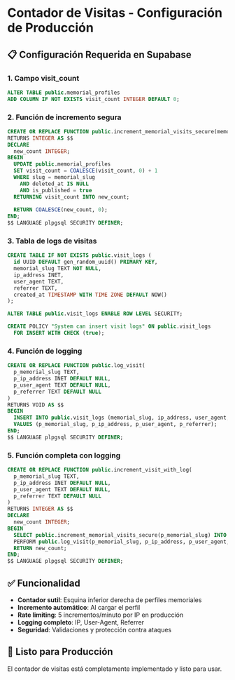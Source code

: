 # Contador de Visitas - Configuración de Producción

## 📋 Configuración Requerida en Supabase

### 1. Campo visit_count
```sql
ALTER TABLE public.memorial_profiles 
ADD COLUMN IF NOT EXISTS visit_count INTEGER DEFAULT 0;
```

### 2. Función de incremento segura
```sql
CREATE OR REPLACE FUNCTION public.increment_memorial_visits_secure(memorial_slug TEXT)
RETURNS INTEGER AS $$
DECLARE
  new_count INTEGER;
BEGIN
  UPDATE public.memorial_profiles 
  SET visit_count = COALESCE(visit_count, 0) + 1
  WHERE slug = memorial_slug 
    AND deleted_at IS NULL 
    AND is_published = true
  RETURNING visit_count INTO new_count;
  
  RETURN COALESCE(new_count, 0);
END;
$$ LANGUAGE plpgsql SECURITY DEFINER;
```

### 3. Tabla de logs de visitas
```sql
CREATE TABLE IF NOT EXISTS public.visit_logs (
  id UUID DEFAULT gen_random_uuid() PRIMARY KEY,
  memorial_slug TEXT NOT NULL,
  ip_address INET,
  user_agent TEXT,
  referrer TEXT,
  created_at TIMESTAMP WITH TIME ZONE DEFAULT NOW()
);

ALTER TABLE public.visit_logs ENABLE ROW LEVEL SECURITY;

CREATE POLICY "System can insert visit logs" ON public.visit_logs
  FOR INSERT WITH CHECK (true);
```

### 4. Función de logging
```sql
CREATE OR REPLACE FUNCTION public.log_visit(
  p_memorial_slug TEXT,
  p_ip_address INET DEFAULT NULL,
  p_user_agent TEXT DEFAULT NULL,
  p_referrer TEXT DEFAULT NULL
)
RETURNS VOID AS $$
BEGIN
  INSERT INTO public.visit_logs (memorial_slug, ip_address, user_agent, referrer)
  VALUES (p_memorial_slug, p_ip_address, p_user_agent, p_referrer);
END;
$$ LANGUAGE plpgsql SECURITY DEFINER;
```

### 5. Función completa con logging
```sql
CREATE OR REPLACE FUNCTION public.increment_visit_with_log(
  p_memorial_slug TEXT,
  p_ip_address INET DEFAULT NULL,
  p_user_agent TEXT DEFAULT NULL,
  p_referrer TEXT DEFAULT NULL
)
RETURNS INTEGER AS $$
DECLARE
  new_count INTEGER;
BEGIN
  SELECT public.increment_memorial_visits_secure(p_memorial_slug) INTO new_count;
  PERFORM public.log_visit(p_memorial_slug, p_ip_address, p_user_agent, p_referrer);
  RETURN new_count;
END;
$$ LANGUAGE plpgsql SECURITY DEFINER;
```

## ✅ Funcionalidad

- **Contador sutil**: Esquina inferior derecha de perfiles memoriales
- **Incremento automático**: Al cargar el perfil
- **Rate limiting**: 5 incrementos/minuto por IP en producción
- **Logging completo**: IP, User-Agent, Referrer
- **Seguridad**: Validaciones y protección contra ataques

## 🚀 Listo para Producción

El contador de visitas está completamente implementado y listo para usar.
